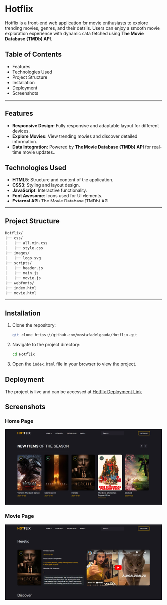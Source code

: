# Hotflix

Hotflix is a front-end web application for movie enthusiasts to explore trending movies, genres, and their details. Users can enjoy a smooth movie exploration experience with dynamic data fetched using **The Movie Database (TMDb) API**.

## Table of Contents

- Features
- Technologies Used
- Project Structure
- Installation
- Deployment
- Screenshots

---

## Features

- **Responsive Design:** Fully responsive and adaptable layout for different devices.
- **Explore Movies:** View trending movies and discover detailed information.
- **Data Integration:** Powered by **The Movie Database (TMDb) API** for real-time movie updates..

## Technologies Used

- **HTML5**: Structure and content of the application.
- **CSS3**: Styling and layout design.
- **JavaScript**: Interactive functionality.
- **Font Awesome**: Icons used for UI elements.
- **External API:** The Movie Database (TMDb) API.

---

## Project Structure

```plaintext
Hotflix/
├── css/
│   ├── all.min.css
│   ├── style.css
├── images/
│   ├── logo.svg
├── scripts/
│   ├── header.js
│   ├── main.js
│   ├── movie.js
├── webfonts/
├── index.html
├── movie.html
```

---

## Installation

1. Clone the repository:

   ```bash
   git clone https://github.com/mostafadelgouda/Hotflix.git
   ```

2. Navigate to the project directory:

   ```bash
   cd Hotflix
   ```

3. Open the `index.html` file in your browser to view the project.

## Deployment

The project is live and can be accessed at [Hotflix Deployment Link](https://mostafadelgouda.github.io/Hotflix/)

## Screenshots

### Home Page

![Home Page Screenshot](images/screenshots/home.png)

### Movie Page

![Pricing Plans Screenshot](images/screenshots/movie.png)
